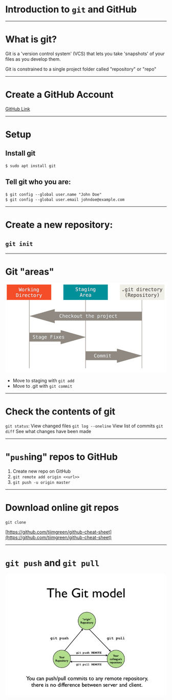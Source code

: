 # Introduction to `git` and GitHub


---

# What is git?

Git is a 'version control system' (VCS) that lets you take 'snapshots' of your files as you develop them. 

Git is constrained to a single project folder called "repository" or "repo"

---

# Create a GitHub Account

[GitHub Link](http://github.com)

---

# Setup

## Install git

```bash
$ sudo apt install git
```

## Tell git who you are:
```
$ git config --global user.name "John Doe"
$ git config --global user.email johndoe@example.com
```

---

# Create a new repository:

## `git init`


---

# Git "areas"

![center](imgs/areas.png)

  - Move to staging with `git add`
  - Move to .git with `git commit`

---

# Check the contents of git

`git status`: View changed files
`git log --oneline` View list of commits
`git diff` See what changes have been made

---

# "`push`ing" repos to GitHub

  1. Create new repo on GitHub
  2. `git remote add origin <<url>>`
  3. `git push -u origin master`

---

# Download online git repos

`git clone`

[https://github.com/tiimgreen/github-cheat-sheet](https://github.com/tiimgreen/github-cheat-sheet)


---

# `git push` and `git pull` 

![center](imgs/push_pull.jpg)